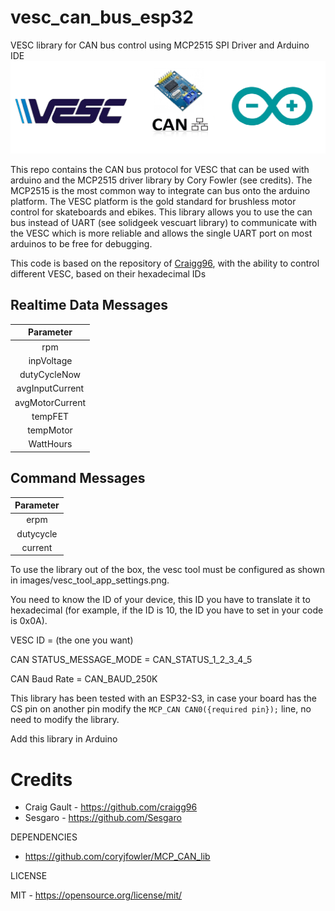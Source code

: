 # vesc_can_bus_esp32
VESC library for CAN bus control using MCP2515 SPI Driver and Arduino IDE
![image](https://github.com/Sesgaro/vesc_can_bus_esp32/blob/main/images/header.png?raw=true "Header")

This repo contains the CAN bus protocol for VESC that can be used with arduino and the MCP2515 driver library by Cory Fowler (see credits).
The MCP2515 is the most common way to integrate can bus onto the arduino platform. The VESC platform is the gold standard for brushless motor control for skateboards and ebikes. This library allows you to use the can bus instead of UART (see solidgeek vescuart library) to communicate with the VESC which is more reliable and allows the single UART port on most arduinos to be free for debugging.  

This code is based on the repository of [Craigg96](https://github.com/craigg96), with the ability to control different VESC, based on their hexadecimal IDs

## Realtime Data Messages
|     Parameter     |
|:-----------------:|
|        rpm        |
|     inpVoltage    |
|    dutyCycleNow   |
|  avgInputCurrent  |
|  avgMotorCurrent  |
|      tempFET      |
|     tempMotor     |
|     WattHours     |

## Command Messages
|     Parameter     |
|:-----------------:|
|        erpm       |
|      dutycycle    |
|       current     |

To use the library out of the box, the vesc tool must be configured as shown in images/vesc_tool_app_settings.png.

You need to know the ID of your device, this ID you have to translate it to hexadecimal (for example, if the ID is 10, the ID you have to set in your code is 0x0A).

VESC ID = (the one you want)

CAN STATUS_MESSAGE_MODE = CAN_STATUS_1_2_3_4_5

CAN Baud Rate = CAN_BAUD_250K

This library has been tested with an ESP32-S3, in case your board has the CS pin on another pin modify the `MCP_CAN CAN0({required pin});` line, no need to modify the library.

Add this library in Arduino



# Credits

* Craig Gault - https://github.com/craigg96
* Sesgaro     - https://github.com/Sesgaro

DEPENDENCIES

* https://github.com/coryjfowler/MCP_CAN_lib

LICENSE

MIT - https://opensource.org/license/mit/
